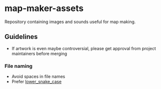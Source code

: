 # map-maker-assets
Repository containing images and sounds useful for map making.


## Guidelines

- If artwork is even maybe controversial, please get approval from project maintainers before merging

### File naming
- Avoid spaces in file names
- Prefer [lower_snake_case](https://en.wikipedia.org/wiki/Snake_case)
